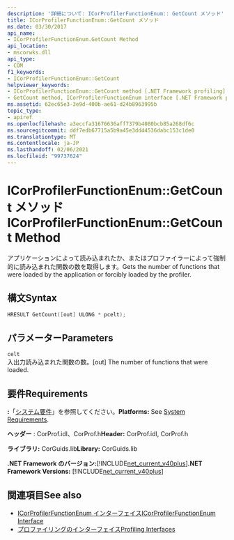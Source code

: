 ```yaml
---
description: '詳細について: ICorProfilerFunctionEnum:: GetCount メソッド'
title: ICorProfilerFunctionEnum::GetCount メソッド
ms.date: 03/30/2017
api_name:
- ICorProfilerFunctionEnum.GetCount Method
api_location:
- mscorwks.dll
api_type:
- COM
f1_keywords:
- ICorProfilerFunctionEnum::GetCount
helpviewer_keywords:
- ICorProfilerFunctionEnum::GetCount method [.NET Framework profiling]
- GetCount method, ICorProfilerFunctionEnum interface [.NET Framework profiling]
ms.assetid: 62ec65e3-3e9d-400b-ae61-d24b8963995b
topic_type:
- apiref
ms.openlocfilehash: a3eccfa31676636aff7379b4080bcb85a268df6c
ms.sourcegitcommit: ddf7edb67715a5b9a45e3dd44536dabc153c1de0
ms.translationtype: MT
ms.contentlocale: ja-JP
ms.lasthandoff: 02/06/2021
ms.locfileid: "99737624"
---
```

# <a name="icorprofilerfunctionenumgetcount-method"></a><span data-ttu-id="d726d-103">ICorProfilerFunctionEnum::GetCount メソッド</span><span class="sxs-lookup"><span data-stu-id="d726d-103">ICorProfilerFunctionEnum::GetCount Method</span></span>

<span data-ttu-id="d726d-104">アプリケーションによって読み込まれたか、またはプロファイラーによって強制的に読み込まれた関数の数を取得します。</span><span class="sxs-lookup"><span data-stu-id="d726d-104">Gets the number of functions that were loaded by the application or forcibly loaded by the profiler.</span></span>  
  
## <a name="syntax"></a><span data-ttu-id="d726d-105">構文</span><span class="sxs-lookup"><span data-stu-id="d726d-105">Syntax</span></span>  
  
```cpp  
HRESULT GetCount([out] ULONG * pcelt);  
```  
  
## <a name="parameters"></a><span data-ttu-id="d726d-106">パラメーター</span><span class="sxs-lookup"><span data-stu-id="d726d-106">Parameters</span></span>  

 `celt`  
 <span data-ttu-id="d726d-107">入出力読み込まれた関数の数。</span><span class="sxs-lookup"><span data-stu-id="d726d-107">[out] The number of functions that were loaded.</span></span>  
  
## <a name="requirements"></a><span data-ttu-id="d726d-108">要件</span><span class="sxs-lookup"><span data-stu-id="d726d-108">Requirements</span></span>  

 <span data-ttu-id="d726d-109">**:**「[システム要件](../../get-started/system-requirements.md)」を参照してください。</span><span class="sxs-lookup"><span data-stu-id="d726d-109">**Platforms:** See [System Requirements](../../get-started/system-requirements.md).</span></span>  
  
 <span data-ttu-id="d726d-110">**ヘッダー** : CorProf.idl、CorProf.h</span><span class="sxs-lookup"><span data-stu-id="d726d-110">**Header:** CorProf.idl, CorProf.h</span></span>  
  
 <span data-ttu-id="d726d-111">**ライブラリ:** CorGuids.lib</span><span class="sxs-lookup"><span data-stu-id="d726d-111">**Library:** CorGuids.lib</span></span>  
  
 <span data-ttu-id="d726d-112">**.NET Framework のバージョン:**[!INCLUDE[net_current_v40plus](../../../../includes/net-current-v40plus-md.md)]</span><span class="sxs-lookup"><span data-stu-id="d726d-112">**.NET Framework Versions:** [!INCLUDE[net_current_v40plus](../../../../includes/net-current-v40plus-md.md)]</span></span>  
  
## <a name="see-also"></a><span data-ttu-id="d726d-113">関連項目</span><span class="sxs-lookup"><span data-stu-id="d726d-113">See also</span></span>

- [<span data-ttu-id="d726d-114">ICorProfilerFunctionEnum インターフェイス</span><span class="sxs-lookup"><span data-stu-id="d726d-114">ICorProfilerFunctionEnum Interface</span></span>](icorprofilerfunctionenum-interface.md)
- [<span data-ttu-id="d726d-115">プロファイリングのインターフェイス</span><span class="sxs-lookup"><span data-stu-id="d726d-115">Profiling Interfaces</span></span>](profiling-interfaces.md)
